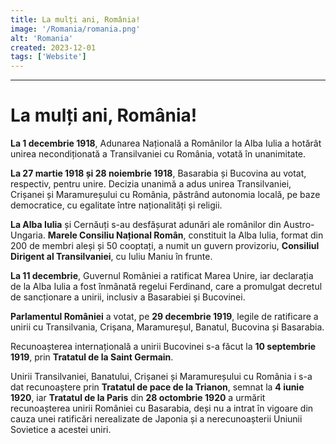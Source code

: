 ```yaml
---
title: La mulți ani, România!
image: '/Romania/romania.png'
alt: 'Romania'
created: 2023-12-01
tags: ['Website']
---
```


---

# La mulți ani, România!

**La 1 decembrie 1918**, Adunarea Națională a Românilor la Alba Iulia a hotărât unirea necondiționată a Transilvaniei cu România, votată în unanimitate.

**La 27 martie 1918 și 28 noiembrie 1918**, Basarabia și Bucovina au votat, respectiv, pentru unire. Decizia unanimă a adus unirea Transilvaniei, Crișanei și Maramureșului cu România, păstrând autonomia locală, pe baze democratice, cu egalitate între naționalități și religii.

**La Alba Iulia** și Cernăuți s-au desfășurat adunări ale românilor din Austro-Ungaria. **Marele Consiliu Național Român**, constituit la Alba Iulia, format din 200 de membri aleși și 50 cooptați, a numit un guvern provizoriu, **Consiliul Dirigent al Transilvaniei**, cu Iuliu Maniu în frunte.

**La 11 decembrie**, Guvernul României a ratificat Marea Unire, iar declarația de la Alba Iulia a fost înmânată regelui Ferdinand, care a promulgat decretul de sancționare a unirii, inclusiv a Basarabiei și Bucovinei.

**Parlamentul României** a votat, pe **29 decembrie 1919**, legile de ratificare a unirii cu Transilvania, Crișana, Maramureșul, Banatul, Bucovina și Basarabia.

Recunoașterea internațională a unirii Bucovinei s-a făcut la **10 septembrie 1919**, prin **Tratatul de la Saint Germain**.

Unirii Transilvaniei, Banatului, Crișanei și Maramureșului cu România i s-a dat recunoaștere prin **Tratatul de pace de la Trianon**, semnat la **4 iunie 1920**, iar **Tratatul de la Paris** din **28 octombrie 1920** a urmărit recunoașterea unirii României cu Basarabia, deși nu a intrat în vigoare din cauza unei ratificări nerealizate de Japonia și a nerecunoașterii Uniunii Sovietice a acestei uniri.
